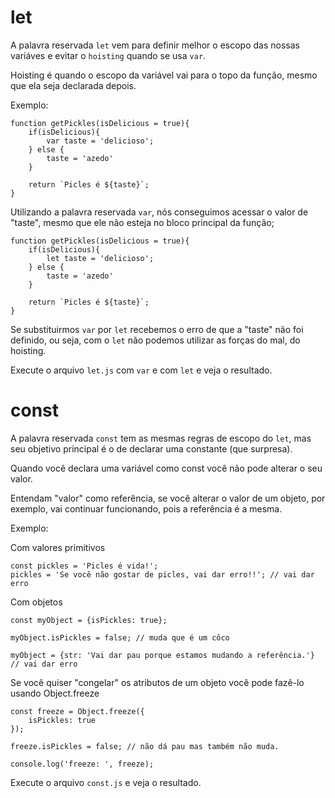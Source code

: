 # let

A palavra reservada `let` vem para definir melhor o escopo das nossas variáves e evitar o `hoisting` quando se usa `var`.

Hoisting é quando o escopo da variável vai para o topo da função, mesmo que ela seja declarada depois.

Exemplo:

```
function getPickles(isDelicious = true){
    if(isDelicious){
        var taste = 'delicioso';
    } else {
        taste = 'azedo'
    }

    return `Picles é ${taste}`;
}
```

Utilizando a palavra reservada `var`, nós conseguimos acessar o valor de "taste", mesmo que ele não esteja no bloco principal da função;

```
function getPickles(isDelicious = true){
    if(isDelicious){
        let taste = 'delicioso';
    } else {
        taste = 'azedo'
    }

    return `Picles é ${taste}`;
}
```

Se substituirmos `var` por `let` recebemos o erro de que a "taste" não foi definido, ou seja, com o `let` não podemos utilizar as forças do mal, do hoisting.

Execute o arquivo `let.js` com `var` e com `let` e veja o resultado.

# const

A palavra reservada `const` tem as mesmas regras de escopo do `let`, mas seu objetivo principal é o de declarar uma constante (que surpresa).

Quando você declara uma variável como const você não pode alterar o seu valor.

Entendam "valor" como referência, se você alterar o valor de um objeto, por exemplo, vai continuar funcionando, pois a referência é a mesma.

Exemplo:

Com valores primitivos

```
const pickles = 'Picles é vida!';
pickles = 'Se você não gostar de picles, vai dar erro!!'; // vai dar erro
```

Com objetos

```
const myObject = {isPickles: true};

myObject.isPickles = false; // muda que é um côco

myObject = {str: 'Vai dar pau porque estamos mudando a referência.'} // vai dar erro
```

Se você quiser "congelar" os atributos de um objeto você pode fazê-lo usando Object.freeze

```
const freeze = Object.freeze({
    isPickles: true
});

freeze.isPickles = false; // não dá pau mas também não muda.

console.log('freeze: ', freeze);
```

Execute o arquivo `const.js` e veja o resultado.